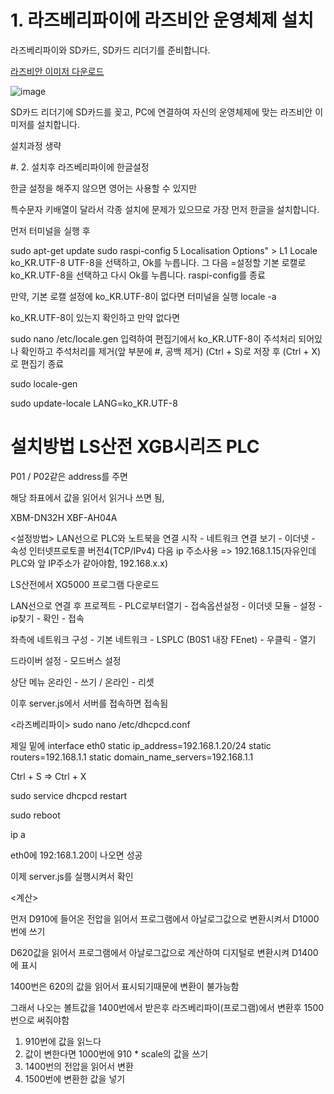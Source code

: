 # 1. 라즈베리파이에 라즈비안 운영체제 설치

라즈베리파이와 SD카드, SD카드 리더기를 준비합니다.

<a href="https://www.raspberrypi.com/software/">라즈비안 이미저 다운로드</a>

![image](https://github.com/HanSol1140/PLC_Voltage/assets/121269266/ea83d3af-177a-4a4b-9e2f-bb45b7276d37)

SD카드 리더기에 SD카드를 꽂고, PC에 연결하여 자신의 운영체제에 맞는 라즈비안 이미저를 설치합니다.

설치과정 생략

#. 2. 설치후 라즈베리파이에 한글설정

한글 설정을 해주지 않으면 영어는 사용할 수 있지만

특수문자 키배열이 달라서 각종 설치에 문제가 있으므로 가장 먼저 한글을 설치합니다.

먼저 터미널을 실행 후

  sudo apt-get update
  sudo raspi-config
  5 Localisation Options" > L1 Locale
  ko_KR.UTF-8 UTF-8을 선택하고, Ok를 누릅니다.
  그 다음 =설정할 기본 로캘로 ko_KR.UTF-8을 선택하고 다시 Ok를 누릅니다.
  raspi-config를 종료

만약, 기본 로캘 설정에 ko_KR.UTF-8이 없다면
  터미널을 실행
  locale -a
  
  ko_KR.UTF-8이 있는지 확인하고 만약 없다면
  
  sudo nano /etc/locale.gen
  입력하여 편집기에서 ko_KR.UTF-8이 주석처리 되어있나 확인하고 주석처리를 제거(앞 부분에 #, 공백 제거)
  (Ctrl + S)로 저장 후 (Ctrl + X)로 편집기 종료
  
  sudo locale-gen

  sudo update-locale LANG=ko_KR.UTF-8

# 설치방법 LS산전 XGB시리즈 PLC

P01 / P02같은 address를 주면

해당 좌표에서 값을 읽어서 읽거나 쓰면 됨,


<!-- PLC와 라즈베리파이 연결후 PLC IP찾기  -->
XBM-DN32H
XBF-AH04A


<설정방법>
<PC>
LAN선으로 PLC와 노트북을 연결
시작 - 네트워크 연결 보기 - 이더넷 - 속성 인터넷프로토콜 버전4(TCP/IPv4)
다음 ip 주소사용 => 192.168.1.15(자유인데 PLC와 앞 IP주소가 같아야함, 192.168.x.x)


LS산전에서 XG5000 프로그램 다운로드

LAN선으로 연결 후 프로젝트 - PLC로부터열기 - 접속옵션설정 - 이더넷 모듈 - 설정 - ip찾기 - 확인 - 접속

좌측에 네트워크 구성 - 기본 네트워크 - LSPLC (B0S1 내장 FEnet) - 우클릭 - 열기

드라이버 설정 - 모드버스 설정

상단 메뉴 온라인 - 쓰기 / 온라인 - 리셋

이후 server.js에서 서버를 접속하면 접속됨

<라즈베리파이>
sudo nano /etc/dhcpcd.conf

제일 밑에
interface eth0
static ip_address=192.168.1.20/24
static routers=192.168.1.1
static domain_name_servers=192.168.1.1

Ctrl + S => Ctrl + X

sudo service dhcpcd restart

sudo reboot

ip a

eth0에 192:168.1.20이 나오면 성공

이제 server.js를 실행시켜서 확인


<계산>

먼저 D910에 들어온 전압을 읽어서 프로그램에서 아날로그값으로 변환시켜서 D1000번에 쓰기

D620값을 읽어서 프로그램에서 아날로그값으로 계산하여 디지털로 변환시켜 D1400에 표시

1400번은 620의 값을 읽어서 표시되기때문에 변환이 불가능함

그래서 나오는 볼트값을 1400번에서 받은후 라즈베리파이(프로그램)에서 변환후 1500번으로 써줘야함


1. 910번에 값을 읽느다
2. 값이 변한다면 1000번에 910 * scale의 값을 쓰기
3. 1400번의 전압을 읽어서 변환
4. 1500번에 변환한 값을 넣기

